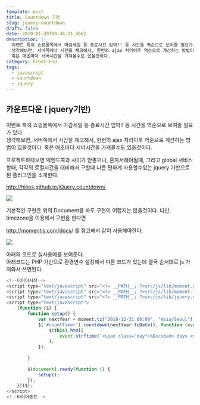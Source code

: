 ```yaml
---
template: post
title: Countdown 구현
slug: jquery-countdown
draft: false
date: 2019-01-28T09:48:21.406Z
description: |-
  이벤트 특히 쇼핑몰쪽에서 마감세일 등 종료시간 임박!! 등 시간을 역순으로 보여줄 필요가 있다.  
  생각해보면, 서버쪽에서 시간을 체크해서, 한번의 ajax 처리이후 역순으로 계산하는 방법이 있을것이다.  
  혹은 매초마다 서버시간을 가져올수도 있을것이다.
category: Front-End
tags:
  - javascript
  - countdown
  - jquery
---
```

## 카운트다운 ( jquery기반)

 이벤트 특히 쇼핑몰쪽에서 마감세일 등 종료시간 임박!!  등 시간을 역순으로 보여줄 필요가 있다.   
생각해보면,  서버쪽에서 시간을 체크해서, 한번의 ajax 처리이후 역순으로 계산하는 방법이 있을것이다. 
혹은 매초마다 서버시간을 가져올수도 있을것이다. 

 프로젝트하다보면 벡엔드쪽과 사이가 안좋거나, 혼자서해야될때, 그리고 global 서비스할때, 각각의 로컬시간을 대비해서 구할때  나름 편하게 사용할수있는 
jquery 기반으로 된 플러그인을 소개한다. 

<http://hilios.github.io/jQuery.countdown/>

![](/media/9971d3365be145d70b.png)


기본적인 구현은 위의 Document를 봐도 구현이 어렵지는 않을것이다. 
다만, timezone을 이용해서 구현을 한다면  

<http://momentjs.com/docs/>  를 참고해서 같이 사용해야한다. 

![](/media/9951303e5be1463c1d.png)

아래의 코드로 실사용예를 보여준다.    
 아래코드는  PHP 기반으로 환경변수 설정해서 다른 코드가 있는데 결국 순서대로 js 가져와서 쓰면된다. 
```javascript
<!--타이머시작-->
<script type="text/javascript" src="<?= __PATH__; ?>src/js/lib/moment.min.js"></script>
<script type="text/javascript" src="<?= __PATH__; ?>src/js/lib/moment-timezone-with-data.min.js"></script>
<script type="text/javascript" src="<?= __PATH__; ?>src/js/lib/jquery.countdown.js"></script>
<script type="text/javascript">
    (function ($) {
        function setup() {
            var nextYear = moment.tz("2018-12-31 00:00", "Asia/Seoul");
            $('#countTimer').countdown(nextYear.toDate(), function (event) {
                $(this).html(
                    event.strftime('<span class="day">%D</span> days <span class="hour">%H</span>:%M:%S')
                );
            });
 
        }
 
        $(document).ready(function () {
            setup();
        });
    })($);
</script>
<!--타이머종료-->
```
